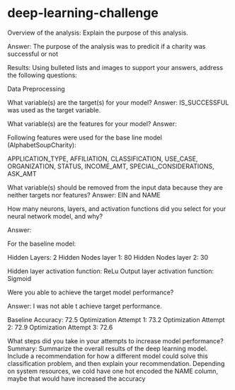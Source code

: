 # deep-learning-challenge
Overview of the analysis: Explain the purpose of this analysis.

Answer: The purpose of the analysis was to predicit if a charity was successful or not

Results: Using bulleted lists and images to support your answers, address the following questions:

Data Preprocessing

What variable(s) are the target(s) for your model?
Answer: IS_SUCCESSFUL was used as the target variable.

What variable(s) are the features for your model?
Answer: 

Following features were used for the base line model (AlphabetSoupCharity):

APPLICATION_TYPE, AFFILIATION, CLASSIFICATION, USE_CASE, ORGANIZATION, STATUS, INCOME_AMT, SPECIAL_CONSIDERATIONS, ASK_AMT

What variable(s) should be removed from the input data because they are neither targets nor features?
Answer: EIN and NAME

How many neurons, layers, and activation functions did you select for your neural network model, and why?

Answer:

For the baseline model:

Hidden Layers: 2
Hidden Nodes layer 1: 80
Hidden Nodes layer 2: 30

Hidden layer activation function: ReLu
Output layer activation function: Sigmoid


Were you able to achieve the target model performance?

Answer: I was not able t achieve target performance.

Baseline Accuracy: 72.5
Optimization Attempt 1: 73.2
Optimization Attempt 2: 72.9
Optimization Attempt 3: 72.6


What steps did you take in your attempts to increase model performance?
Summary: Summarize the overall results of the deep learning model. Include a recommendation for how a different model could solve this classification problem, and then explain your recommendation.
Depending on system resources, we cold have one hot encoded the NAME column, maybe that would have increased the accuracy
